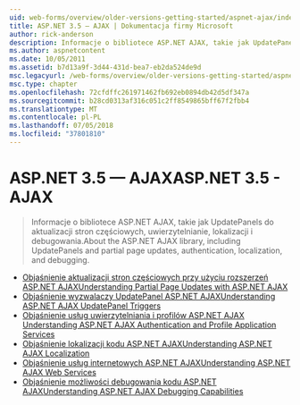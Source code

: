 ```yaml
---
uid: web-forms/overview/older-versions-getting-started/aspnet-ajax/index
title: ASP.NET 3.5 — AJAX | Dokumentacja firmy Microsoft
author: rick-anderson
description: Informacje o bibliotece ASP.NET AJAX, takie jak UpdatePanels do aktualizacji stron częściowych, uwierzytelnianie, lokalizacji i debugowania.
ms.author: aspnetcontent
ms.date: 10/05/2011
ms.assetid: b7d13a9f-3d44-431d-bea7-eb2da524de9d
msc.legacyurl: /web-forms/overview/older-versions-getting-started/aspnet-ajax
msc.type: chapter
ms.openlocfilehash: 72cfdffc261971462fb692eb0894db42d5df347a
ms.sourcegitcommit: b28cd0313af316c051c2ff8549865bff67f2fbb4
ms.translationtype: MT
ms.contentlocale: pl-PL
ms.lasthandoff: 07/05/2018
ms.locfileid: "37801810"
---
```

<a name="aspnet-35---ajax"></a><span data-ttu-id="1ea84-103">ASP.NET 3.5 — AJAX</span><span class="sxs-lookup"><span data-stu-id="1ea84-103">ASP.NET 3.5 - AJAX</span></span>
====================
> <span data-ttu-id="1ea84-104">Informacje o bibliotece ASP.NET AJAX, takie jak UpdatePanels do aktualizacji stron częściowych, uwierzytelnianie, lokalizacji i debugowania.</span><span class="sxs-lookup"><span data-stu-id="1ea84-104">About the ASP.NET AJAX library, including UpdatePanels and partial page updates, authentication, localization, and debugging.</span></span>


- [<span data-ttu-id="1ea84-105">Objaśnienie aktualizacji stron częściowych przy użyciu rozszerzeń ASP.NET AJAX</span><span class="sxs-lookup"><span data-stu-id="1ea84-105">Understanding Partial Page Updates with ASP.NET AJAX</span></span>](understanding-partial-page-updates-with-asp-net-ajax.md)
- [<span data-ttu-id="1ea84-106">Objaśnienie wyzwalaczy UpdatePanel ASP.NET AJAX</span><span class="sxs-lookup"><span data-stu-id="1ea84-106">Understanding ASP.NET AJAX UpdatePanel Triggers</span></span>](understanding-asp-net-ajax-updatepanel-triggers.md)
- [<span data-ttu-id="1ea84-107">Objaśnienie usług uwierzytelniania i profilów ASP.NET AJAX </span><span class="sxs-lookup"><span data-stu-id="1ea84-107">Understanding ASP.NET AJAX Authentication and Profile Application Services</span></span>](understanding-asp-net-ajax-authentication-and-profile-application-services.md)
- [<span data-ttu-id="1ea84-108">Objaśnienie lokalizacji kodu ASP.NET AJAX</span><span class="sxs-lookup"><span data-stu-id="1ea84-108">Understanding ASP.NET AJAX Localization</span></span>](understanding-asp-net-ajax-localization.md)
- [<span data-ttu-id="1ea84-109">Objaśnienie usług internetowych ASP.NET AJAX</span><span class="sxs-lookup"><span data-stu-id="1ea84-109">Understanding ASP.NET AJAX Web Services</span></span>](understanding-asp-net-ajax-web-services.md)
- [<span data-ttu-id="1ea84-110">Objaśnienie możliwości debugowania kodu ASP.NET AJAX</span><span class="sxs-lookup"><span data-stu-id="1ea84-110">Understanding ASP.NET AJAX Debugging Capabilities</span></span>](understanding-asp-net-ajax-debugging-capabilities.md)
